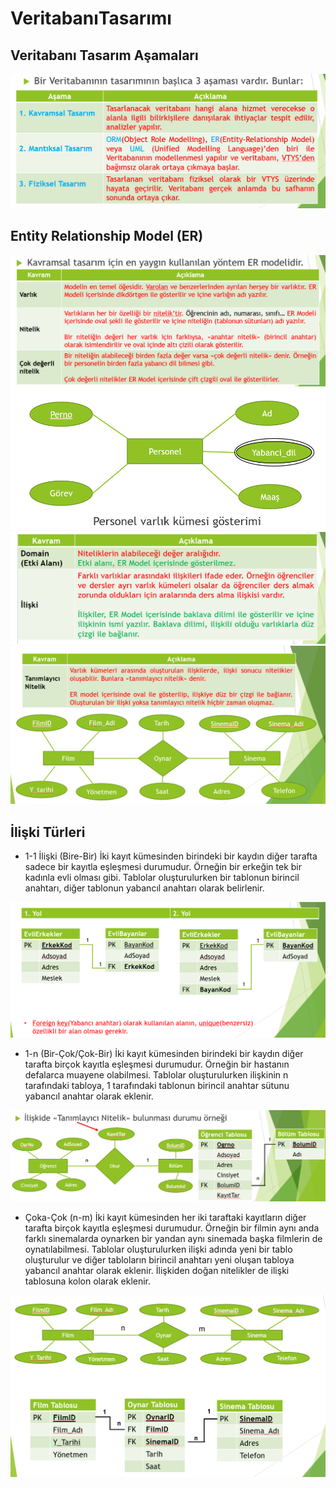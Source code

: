 # VeritabanıTasarımı

## Veritabanı Tasarım Aşamaları
![Alternatif Metin](Assets/Screenshot1.png)

## Entity Relationship Model (ER)
![Alternatif Metin](Assets/Screenshot2.png)
![Alternatif Metin](Assets/Screenshot3.png)
![Alternatif Metin](Assets/Screenshot4.png)
![Alternatif Metin](Assets/Screenshot5.png)

## İlişki Türleri
* 1-1 İlişki (Bire-Bir)
İki kayıt kümesinden birindeki bir kaydın diğer tarafta sadece bir kayıtla eşleşmesi durumudur. 
Örneğin bir erkeğin tek bir kadınla evli olması gibi. Tablolar oluşturulurken bir tablonun birincil anahtarı,
diğer tablonun yabancıl anahtarı olarak belirlenir.

![Alternatif Metin](Assets/Screenshot6.png)

* 1-n (Bir-Çok/Çok-Bir)
İki kayıt kümesinden birindeki bir kaydın diğer tarafta birçok kayıtla eşleşmesi durumudur. 
Örneğin bir hastanın defalarca muayene olabilmesi. Tablolar oluşturulurken ilişkinin n tarafındaki tabloya, 1 tarafındaki
tablonun birincil anahtar sütunu yabancıl anahtar olarak eklenir.

![Alternatif Metin](Assets/Screenshot7.png)

* Çoka-Çok (n-m)
İki kayıt kümesinden her iki taraftaki kayıtların diğer tarafta birçok kayıtla eşleşmesi durumudur. 
Örneğin bir filmin aynı anda farklı sinemalarda oynarken bir yandan aynı sinemada başka filmlerin de oynatılabilmesi.
Tablolar oluşturulurken ilişki adında yeni bir tablo oluşturulur ve diğer tabloların birincil anahtarı yeni oluşan
tabloya yabancıl anahtar olarak eklenir. İlişkiden doğan nitelikler de ilişki tablosuna kolon olarak eklenir.

![Alternatif Metin](Assets/Screenshot8.png)




